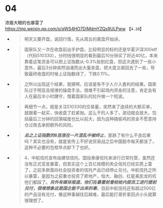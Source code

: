 
# 04

浓眉大眼的也暴雷了 https://mp.weixin.qq.com/s/qWS4HO7DiMdmYZQs9ULPww  【`4.20`】
- > 明天又要开盘，说回行情，先从周五的尾盘开始讲。
- > 国家队又一次在收盘前出手护盘，比较明显的标的还是华夏沪深300etf（代码510330），分时线很明显的看到最后10分钟买了将近40亿，本来靠着这笔资金可以把上证指数从-0.3%抬到红盘，但这次遇到了一些小意外，最后3分钟突然汹涌而出大量卖盘，把大盘又砸回去了一些，导致最终收盘的时候上证指数绿了，下跌0.11%。
- > 之所以出现这个结果，我猜啊，应该是有不少人介入套利的结果。国家队过于明显且规律的操盘手法，很难不引起场内资金的注意，肯定会有人在最后半小时蹲守，借着国家队的拉升做一个短波。
- > 再细节一点，就是关注510330的交易量，突然来了连续的大额买单，就跟着一起买，快收盘了赶紧抛。这么干的人多了，波动就会放大，包括最后三分钟的回落幅度也比以前大，因为这种搞偷鸡的资金不愿意持仓过夜去承担额外的风险。
- > ***总之上证指数的8连涨在一片混乱中被终止***，那跌了有什么不良后果吗？其实也没有，就是宣传上不好说贸易战之后中国股市每天都涨了，这种不必要的包袱早点卸下了也好。
- > 4、中航信托宣布由建信信托、国投泰康信托来进行日常托管，虽然还没有正式官宣暴雷，但其实这个上百亿规模的央企信托已经实质上雷了，之前多款面向社会投资者的信托产品已经停止兑付。中航信托之所以暴雷，是因为之前重仓投资了房地产，恒大、融创、红星美凯龙的坑他们都踩了。***另外有媒体报道，他们在暴雷前曾经给内部员工进行提前兑付，很难想象这是国企能干出来的事***。目前中航信托还有超过500亿的产品没有兑付，像这种事越往后越难，最后能打骨折拿回点小头就算很理想了。
